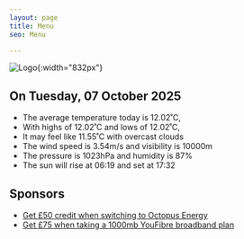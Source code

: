 ```yaml
---
layout: page
title: Menu
seo: Menu

---
```


![Logo](/images/logo.jpg){:width="832px"}

<!-- weather_marker starts -->
## On Tuesday, 07 October 2025

- The average temperature today is 12.02˚C,
- With highs of 12.02˚C and lows of 12.02˚C,
- It may feel like 11.55˚C with overcast clouds
- The wind speed is 3.54m/s and visibility is 10000m
- The pressure is 1023hPa and humidity is 87%
- The sun will rise at 06:19 and set at 17:32

<!-- weather_marker ends -->

## Sponsors

- [Get £50 credit when switching to Octopus Energy](https://bit.ly/3oD1nnS)
- [Get £75 when taking a 1000mb YouFibre broadband plan](https://aklam.io/91zWhU?)
